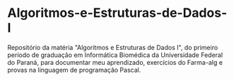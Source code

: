 # Algoritmos-e-Estruturas-de-Dados-I
Repositório da matéria "Algoritmos e Estruturas de Dados I", do primeiro período de graduação em Informática Biomédica da Universidade Federal do Paraná, para documentar meu aprendizado, exercícios do Farma-alg e provas na linguagem de programação Pascal.
